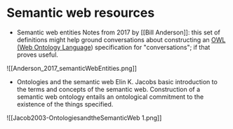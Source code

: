# Semantic web resources

 - Semantic web entities
Notes from 2017 by [[Bill Anderson]]: this set of definitions might help ground conversations about constructing an [OWL (Web Ontology Language](https://www.w3.org/OWL/)) specification for "conversations"; if that proves useful.

![[Anderson_2017_semanticWebEntities.png]]


 - Ontologies and the semantic web
Elin K. Jacobs basic introduction to the terms and concepts of the semantic web. Construction of a semantic web ontology entails an ontological commitment to the existence of the things specified.

![[Jacob2003-OntologiesandtheSemanticWeb 1.png]]

